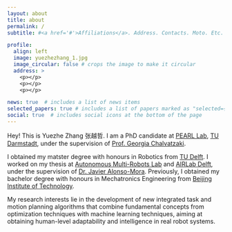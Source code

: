 ```yaml
---
layout: about
title: about
permalink: /
subtitle: #<a href='#'>Affiliations</a>. Address. Contacts. Moto. Etc.

profile:
  align: left
  image: yuezhezhang_1.jpg
  image_circular: false # crops the image to make it circular
  address: >
    <p></p>
    <p></p>
    <p></p>

news: true  # includes a list of news items
selected_papers: true # includes a list of papers marked as "selected={true}"
social: true  # includes social icons at the bottom of the page
---
```

Hey! This is Yuezhe Zhang 张越哲. I am a PhD candidate at [PEARL Lab](https://pearl-lab.com/), [TU Darmstadt](https://www.tu-darmstadt.de/), under the supervision of [Prof. Georgia Chalvatzaki](https://pearl-lab.com/people/georgia-chalvatzaki/).

I obtained my matster degree with honours in Robotics from [TU Delft](https://www.tudelft.nl/). I worked on my thesis at [Autonomous Multi-Robots Lab](https://www.autonomousrobots.nl/) and [AIRLab Delft](https://icai.ai/airlab-delft/), under the supervision of [Dr. Javier Alonso-Mora](https://scholar.google.com/citations?user=JydqDdEAAAAJ&hl). Previously, I obtained my bachelor degree with honours in Mechatronics Engineering from [Beijing Institute of Technology](https://www.bit.edu.cn/).

My research interests lie in the development of new integrated task and motion planning algorithms that combine fundamental concepts from optimization techniques with machine learning techniques, aiming at obtaining human-level adaptability and intelligence in real robot systems.

<!-- Write your biography here. Tell the world about yourself. Link to your favorite [subreddit](http://reddit.com). You can put a picture in, too. The code is already in, just name your picture `prof_pic.jpg` and put it in the `img/` folder.

Put your address / P.O. box / other info right below your picture. You can also disable any these elements by editing `profile` property of the YAML header of your `_pages/about.md`. Edit `_bibliography/papers.bib` and Jekyll will render your [publications page](/al-folio/publications/) automatically.

Link to your social media connections, too. This theme is set up to use [Font Awesome icons](http://fortawesome.github.io/Font-Awesome/) and [Academicons](https://jpswalsh.github.io/academicons/), like the ones below. Add your Facebook, Twitter, LinkedIn, Google Scholar, or just disable all of them. -->
